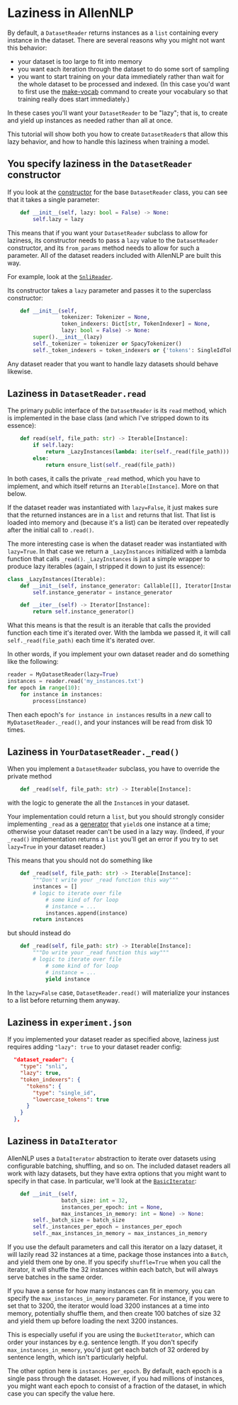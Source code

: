 # Laziness in AllenNLP

By default, a `DatasetReader` returns instances as a `list`
containing every instance in the dataset. There are several
reasons why you might not want this behavior:

* your dataset is too large to fit into memory
* you want each iteration through the dataset to do some sort of sampling
* you want to start training on your data immediately
  rather than wait for the whole dataset to be processed and indexed.
  (In this case you'd want to first use the
   [make-vocab](https://github.com/allenai/allennlp/blob/master/allennlp/commands/make_vocab.py)
   command to create your vocabulary so that training really does start immediately.)

In these cases
you'll want your `DatasetReader` to be "lazy"; that is,
to create and yield up instances as needed rather than all at once.

This tutorial will show both you how to create `DatasetReader`s
that allow this lazy behavior, and how to handle this laziness
when training a model.

## You specify laziness in the `DatasetReader` constructor

If you look at the [constructor](https://github.com/allenai/allennlp/blob/master/allennlp/data/dataset_readers/dataset_reader.py#L43)
for the base `DatasetReader` class, you can see that it takes a single parameter:

```python
    def __init__(self, lazy: bool = False) -> None:
        self.lazy = lazy
```

This means that if you want your `DatasetReader` subclass to allow for laziness,
its constructor needs to pass a `lazy` value to the `DatasetReader` constructor,
and its `from_params` method needs to allow for such a parameter. All of the
dataset readers included with AllenNLP are built this way.

For example, look at the
[`SnliReader`](https://github.com/allenai/allennlp/blob/master/allennlp/data/dataset_readers/snli.py).

Its constructor takes a `lazy` parameter and passes it to the superclass constructor:

```python
    def __init__(self,
                 tokenizer: Tokenizer = None,
                 token_indexers: Dict[str, TokenIndexer] = None,
                 lazy: bool = False) -> None:
        super().__init__(lazy)
        self._tokenizer = tokenizer or SpacyTokenizer()
        self._token_indexers = token_indexers or {'tokens': SingleIdTokenIndexer()}
```

Any dataset reader that you want to handle lazy datasets should behave likewise.

## Laziness in `DatasetReader.read`

The primary public interface of the `DatasetReader` is its `read` method, which is implemented in
the base class (and which I've stripped down to its essence):

```python
    def read(self, file_path: str) -> Iterable[Instance]:
        if self.lazy:
            return _LazyInstances(lambda: iter(self._read(file_path)))
        else:
            return ensure_list(self._read(file_path))
```

In both cases, it calls the private `_read` method, which you have to implement,
and which itself returns an `Iterable[Instance]`. More on that below.

If the dataset reader was instantiated with `lazy=False`,
it just makes sure that the returned instances are in a `list` and returns that list.
That list is loaded into memory and (because it's a list) can be iterated over repeatedly
after the initial call to `.read()`.

The more interesting case is when the dataset reader was instantiated with `lazy=True`.
In that case we return a `_LazyInstances` initialized with a lambda function
that calls `_read()`. `_LazyInstances` is just a simple wrapper to produce
lazy iterables (again, I stripped it down to just its essence):

```python
class _LazyInstances(Iterable):
    def __init__(self, instance_generator: Callable[[], Iterator[Instance]]) -> None:
        self.instance_generator = instance_generator

    def __iter__(self) -> Iterator[Instance]:
        return self.instance_generator()
```

What this means is that the result is an iterable that calls the provided
function each time it's iterated over. With the lambda we passed it,
it will call `self._read(file_path)` each time it's iterated over.

In other words, if you implement your own dataset reader and do something like the following:

```python
reader = MyDatasetReader(lazy=True)
instances = reader.read('my_instances.txt')
for epoch in range(10):
    for instance in instances:
        process(instance)
```

Then each epoch's `for instance in instances` results in a *new* call
to `MyDatasetReader._read()`, and your instances will be read from disk
10 times.

## Laziness in `YourDatasetReader._read()`

When you implement a `DatasetReader` subclass, you have to override the private method

```python
    def _read(self, file_path: str) -> Iterable[Instance]:
```

with the logic to generate the all the `Instance`s in your dataset.

Your implementation could return a `list`,
but you should strongly consider implementing `_read` as a
[generator](https://docs.python.org/3/howto/functional.html#generators)
that `yield`s one instance at a time; otherwise your dataset reader
can't be used in a lazy way. (Indeed, if your `_read()` implementation
returns a `list` you'll get an error if you try to set `lazy=True`
in your dataset reader.)

This means that you should not do something like

```python
    def _read(self, file_path: str) -> Iterable[Instance]:
        """Don't write your _read function this way"""
        instances = []
        # logic to iterate over file
            # some kind of for loop
            # instance = ...
            instances.append(instance)
        return instances
```

but should instead do

```python
    def _read(self, file_path: str) -> Iterable[Instance]:
        """Do write your _read function this way"""
        # logic to iterate over file
            # some kind of for loop
            # instance = ...
            yield instance
```

In the `lazy=False` case, `DatasetReader.read()` will
materialize your instances to a list before returning them anyway.

## Laziness in `experiment.json`

If you implemented your dataset reader as specified above,
laziness just requires adding `"lazy": true` to your
dataset reader config:

```json
  "dataset_reader": {
    "type": "snli",
    "lazy": true,
    "token_indexers": {
      "tokens": {
        "type": "single_id",
        "lowercase_tokens": true
      }
    }
  },
```

## Laziness in `DataIterator`

AllenNLP uses a `DataIterator` abstraction to iterate over datasets
using configurable batching, shuffling, and so on.  The included
dataset readers all work with lazy datasets, but they have extra options
that you might want to specify in that case. In particular, we'll
look at the
[`BasicIterator`](https://github.com/allenai/allennlp/blob/master/allennlp/data/iterators/basic_iterator.py):

```python
    def __init__(self,
                 batch_size: int = 32,
                 instances_per_epoch: int = None,
                 max_instances_in_memory: int = None) -> None:
        self._batch_size = batch_size
        self._instances_per_epoch = instances_per_epoch
        self._max_instances_in_memory = max_instances_in_memory
```

If you use the default parameters and call this iterator on a lazy dataset,
it will lazily read 32 instances at a time, package those instances into a
`Batch`, and yield them one by one. If you specify `shuffle=True` when you call
the iterator, it will shuffle the 32 instances within each batch, but will always
serve batches in the same order.

If you have a sense for how many instances can fit in memory, you can specify
the `max_instances_in_memory` parameter. For instance, if you were to set that
to 3200, the iterator would load 3200 instances at a time into memory,
potentially shuffle them, and then create 100 batches of size 32 and yield
them up before loading the next 3200 instances.

This is especially useful if you are using the `BucketIterator`,
which can order your instances by e.g. sentence length. If you don't specify
`max_instances_in_memory`, you'd just get each batch of 32 ordered by sentence length,
which isn't particularly helpful.

The other option here is `instances_per_epoch`. By default, each epoch is a single
pass through the dataset. However, if you had millions of instances,
you might want each epoch to consist of a fraction of the dataset,
in which case you can specify the value here.
